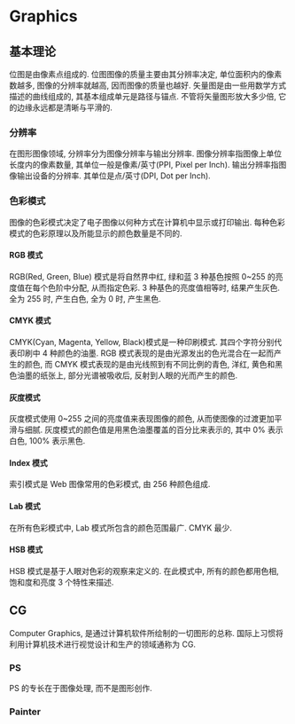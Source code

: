 # Graphics

## 基本理论
位图是由像素点组成的. 位图图像的质量主要由其分辨率决定, 单位面积内的像素数越多, 图像的分辨率就越高, 因而图像的质量也越好.
矢量图是由一些用数学方式描述的曲线组成的, 其基本组成单元是路径与锚点. 不管将矢量图形放大多少倍, 它的边缘永远都是清晰与平滑的.

### 分辨率
在图形图像领域, 分辨率分为图像分辨率与输出分辨率. 
图像分辨率指图像上单位长度内的像素数量, 其单位一般是像素/英寸(PPI, Pixel per Inch).
输出分辨率指图像输出设备的分辨率. 其单位是点/英寸(DPI, Dot per Inch).

### 色彩模式
图像的色彩模式决定了电子图像以何种方式在计算机中显示或打印输出. 每种色彩模式的色彩原理以及所能显示的颜色数量是不同的.

#### RGB 模式
RGB(Red, Green, Blue) 模式是将自然界中红, 绿和蓝 3 种基色按照 0~255 的亮度值在每个色阶中分配, 从而指定色彩.
3 种基色的亮度值相等时, 结果产生灰色. 全为 255 时, 产生白色, 全为 0 时, 产生黑色.

#### CMYK 模式
CMYK(Cyan, Magenta, Yellow, Black)模式是一种印刷模式. 其四个字符分别代表印刷中 4 种颜色的油墨.
RGB 模式表现的是由光源发出的色光混合在一起而产生的颜色, 而 CMYK 模式表现的是由光线照到有不同比例的青色, 洋红, 黄色和黑色油墨的纸张上, 部分光谱被吸收后, 反射到人眼的光而产生的颜色.

#### 灰度模式
灰度模式使用 0~255 之间的亮度值来表现图像的颜色, 从而使图像的过渡更加平滑与细腻.
灰度模式的颜色值是用黑色油墨覆盖的百分比来表示的, 其中 0% 表示白色, 100% 表示黑色.

#### Index 模式
索引模式是 Web 图像常用的色彩模式, 由 256 种颜色组成.

#### Lab 模式
在所有色彩模式中, Lab 模式所包含的颜色范围最广. CMYK 最少.

#### HSB 模式
HSB 模式是基于人眼对色彩的观察来定义的. 在此模式中, 所有的颜色都用色相, 饱和度和亮度 3 个特性来描述.


## CG
Computer Graphics, 是通过计算机软件所绘制的一切图形的总称. 国际上习惯将利用计算机技术进行视觉设计和生产的领域通称为 CG.

### PS
PS 的专长在于图像处理, 而不是图形创作.

### Painter

